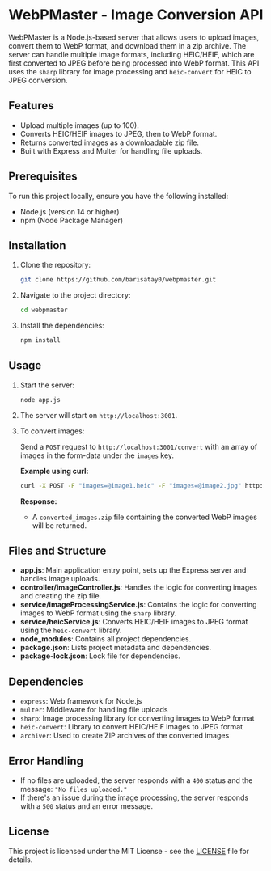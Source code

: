 # WebPMaster - Image Conversion API

WebPMaster is a Node.js-based server that allows users to upload images, convert them to WebP format, and download them in a zip archive. The server can handle multiple image formats, including HEIC/HEIF, which are first converted to JPEG before being processed into WebP format. This API uses the `sharp` library for image processing and `heic-convert` for HEIC to JPEG conversion.

## Features

- Upload multiple images (up to 100).
- Converts HEIC/HEIF images to JPEG, then to WebP format.
- Returns converted images as a downloadable zip file.
- Built with Express and Multer for handling file uploads.

## Prerequisites

To run this project locally, ensure you have the following installed:

- Node.js (version 14 or higher)
- npm (Node Package Manager)

## Installation

1. Clone the repository:

   ```bash
   git clone https://github.com/barisatay0/webpmaster.git
   ```

2. Navigate to the project directory:

   ```bash
   cd webpmaster
   ```

3. Install the dependencies:

   ```bash
   npm install
   ```

## Usage

1. Start the server:

   ```bash
   node app.js
   ```

2. The server will start on `http://localhost:3001`.

3. To convert images:
   
   Send a `POST` request to `http://localhost:3001/convert` with an array of images in the form-data under the `images` key.

   **Example using curl:**

   ```bash
   curl -X POST -F "images=@image1.heic" -F "images=@image2.jpg" http://localhost:3001/convert --output converted_images.zip
   ```

   **Response:**

   - A `converted_images.zip` file containing the converted WebP images will be returned.

## Files and Structure

- **app.js**: Main application entry point, sets up the Express server and handles image uploads.
- **controller/imageController.js**: Handles the logic for converting images and creating the zip file.
- **service/imageProcessingService.js**: Contains the logic for converting images to WebP format using the `sharp` library.
- **service/heicService.js**: Converts HEIC/HEIF images to JPEG format using the `heic-convert` library.
- **node_modules**: Contains all project dependencies.
- **package.json**: Lists project metadata and dependencies.
- **package-lock.json**: Lock file for dependencies.

## Dependencies

- `express`: Web framework for Node.js
- `multer`: Middleware for handling file uploads
- `sharp`: Image processing library for converting images to WebP format
- `heic-convert`: Library to convert HEIC/HEIF images to JPEG format
- `archiver`: Used to create ZIP archives of the converted images

## Error Handling

- If no files are uploaded, the server responds with a `400` status and the message: `"No files uploaded."`
- If there's an issue during the image processing, the server responds with a `500` status and an error message.

## License

This project is licensed under the MIT License - see the [LICENSE](LICENSE) file for details.
